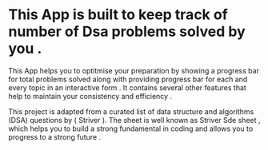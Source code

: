 # This App is built to keep track of number of Dsa problems solved by you .
This App helps you to optitmise your preparation by  showing a progress bar for total problems solved along with providing progress bar for each and every topic in an interactive form . It contains several other features that help to maintain your consistency and efficiency .

This project is adapted from a curated list of data structure and algorithms (DSA) questions by ( Striver ). The sheet is well known as Striver Sde sheet  , which helps you to build a strong fundamental  in coding and allows you to progress to a strong future  .

